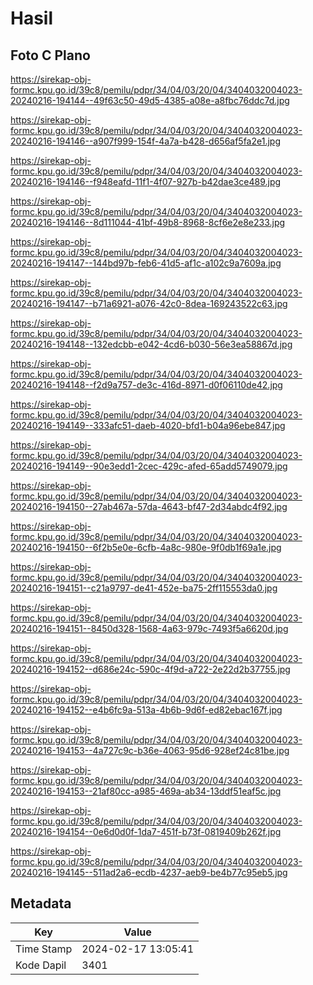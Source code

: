 # Hasil

## Foto C Plano

https://sirekap-obj-formc.kpu.go.id/39c8/pemilu/pdpr/34/04/03/20/04/3404032004023-20240216-194144--49f63c50-49d5-4385-a08e-a8fbc76ddc7d.jpg

https://sirekap-obj-formc.kpu.go.id/39c8/pemilu/pdpr/34/04/03/20/04/3404032004023-20240216-194146--a907f999-154f-4a7a-b428-d656af5fa2e1.jpg

https://sirekap-obj-formc.kpu.go.id/39c8/pemilu/pdpr/34/04/03/20/04/3404032004023-20240216-194146--f948eafd-11f1-4f07-927b-b42dae3ce489.jpg

https://sirekap-obj-formc.kpu.go.id/39c8/pemilu/pdpr/34/04/03/20/04/3404032004023-20240216-194146--8d111044-41bf-49b8-8968-8cf6e2e8e233.jpg

https://sirekap-obj-formc.kpu.go.id/39c8/pemilu/pdpr/34/04/03/20/04/3404032004023-20240216-194147--144bd97b-feb6-41d5-af1c-a102c9a7609a.jpg

https://sirekap-obj-formc.kpu.go.id/39c8/pemilu/pdpr/34/04/03/20/04/3404032004023-20240216-194147--b71a6921-a076-42c0-8dea-169243522c63.jpg

https://sirekap-obj-formc.kpu.go.id/39c8/pemilu/pdpr/34/04/03/20/04/3404032004023-20240216-194148--132edcbb-e042-4cd6-b030-56e3ea58867d.jpg

https://sirekap-obj-formc.kpu.go.id/39c8/pemilu/pdpr/34/04/03/20/04/3404032004023-20240216-194148--f2d9a757-de3c-416d-8971-d0f06110de42.jpg

https://sirekap-obj-formc.kpu.go.id/39c8/pemilu/pdpr/34/04/03/20/04/3404032004023-20240216-194149--333afc51-daeb-4020-bfd1-b04a96ebe847.jpg

https://sirekap-obj-formc.kpu.go.id/39c8/pemilu/pdpr/34/04/03/20/04/3404032004023-20240216-194149--90e3edd1-2cec-429c-afed-65add5749079.jpg

https://sirekap-obj-formc.kpu.go.id/39c8/pemilu/pdpr/34/04/03/20/04/3404032004023-20240216-194150--27ab467a-57da-4643-bf47-2d34abdc4f92.jpg

https://sirekap-obj-formc.kpu.go.id/39c8/pemilu/pdpr/34/04/03/20/04/3404032004023-20240216-194150--6f2b5e0e-6cfb-4a8c-980e-9f0db1f69a1e.jpg

https://sirekap-obj-formc.kpu.go.id/39c8/pemilu/pdpr/34/04/03/20/04/3404032004023-20240216-194151--c21a9797-de41-452e-ba75-2ff115553da0.jpg

https://sirekap-obj-formc.kpu.go.id/39c8/pemilu/pdpr/34/04/03/20/04/3404032004023-20240216-194151--8450d328-1568-4a63-979c-7493f5a6620d.jpg

https://sirekap-obj-formc.kpu.go.id/39c8/pemilu/pdpr/34/04/03/20/04/3404032004023-20240216-194152--d686e24c-590c-4f9d-a722-2e22d2b37755.jpg

https://sirekap-obj-formc.kpu.go.id/39c8/pemilu/pdpr/34/04/03/20/04/3404032004023-20240216-194152--e4b6fc9a-513a-4b6b-9d6f-ed82ebac167f.jpg

https://sirekap-obj-formc.kpu.go.id/39c8/pemilu/pdpr/34/04/03/20/04/3404032004023-20240216-194153--4a727c9c-b36e-4063-95d6-928ef24c81be.jpg

https://sirekap-obj-formc.kpu.go.id/39c8/pemilu/pdpr/34/04/03/20/04/3404032004023-20240216-194153--21af80cc-a985-469a-ab34-13ddf51eaf5c.jpg

https://sirekap-obj-formc.kpu.go.id/39c8/pemilu/pdpr/34/04/03/20/04/3404032004023-20240216-194154--0e6d0d0f-1da7-451f-b73f-0819409b262f.jpg

https://sirekap-obj-formc.kpu.go.id/39c8/pemilu/pdpr/34/04/03/20/04/3404032004023-20240216-194145--511ad2a6-ecdb-4237-aeb9-be4b77c95eb5.jpg


## Metadata

| Key        | Value               |
| ---------- | ------------------- |
| Time Stamp | 2024-02-17 13:05:41 |
| Kode Dapil | 3401                |



